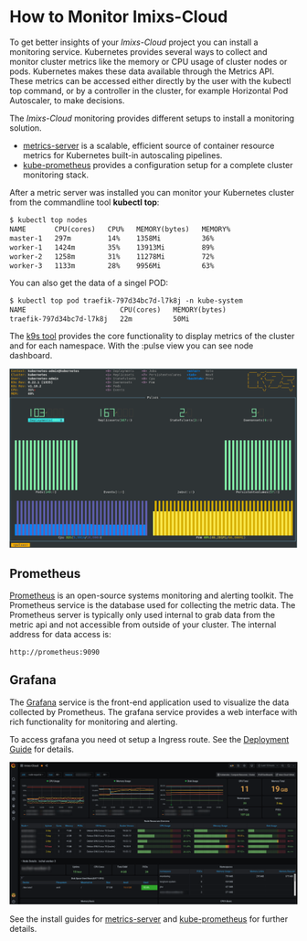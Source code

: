 # How to Monitor Imixs-Cloud

To get better insights of your *Imixs-Cloud* project you can install a monitoring service. Kubernetes provides several ways to collect and monitor cluster metrics like the memory or CPU usage of cluster nodes or pods. Kubernetes makes these data available through the Metrics API. These metrics can be accessed either directly by the user with the kubectl top command, or by a controller in the cluster, for example Horizontal Pod Autoscaler, to make decisions.

The *Imixs-Cloud* monitoring provides different setups to install a monitoring solution. 


 * [metrics-server](../management/monitoring/metrics-server/README.md) is a scalable, efficient source of container resource metrics for Kubernetes built-in autoscaling pipelines.
 * [kube-prometheus](../management/monitoring/kube-prometheus/README.md) provides a configuration setup for a complete cluster monitoring stack. 

After a metric server was installed you can monitor your Kubernetes cluster from the commandline tool **kubectl top**:


	$ kubectl top nodes
	NAME       CPU(cores)   CPU%   MEMORY(bytes)   MEMORY%   
	master-1   297m         14%    1358Mi          36%       
	worker-1   1424m        35%    13913Mi         89%       
	worker-2   1258m        31%    11278Mi         72%       
	worker-3   1133m        28%    9956Mi          63%       

	
You can also get the data of a singel POD:

	$ kubectl top pod traefik-797d34bc7d-l7k8j -n kube-system
	NAME                       CPU(cores)   MEMORY(bytes)   
	traefik-797d34bc7d-l7k8j   22m          50Mi      


The [k9s tool](../tools/k9s/README.md) provides the core functionality to display metrics of the cluster and for each namespace. With the :pulse view you can see node dashboard.


<img src="./images/monitoring-008.png" />



## Prometheus

[Prometheus](https://prometheus.io/) is an open-source systems monitoring and alerting toolkit. 
The Prometheus service is the database used for collecting the metric data. The Prometheus server is typically only used internal to grab data from the metric api and not accessible from outside of your cluster. The internal address for data access is:

	http://prometheus:9090


## Grafana

The [Grafana](https://grafana.com/) service is the front-end application used to visualize the data collected by Prometheus. 
The grafana service provides a web interface with rich functionality for monitoring and alerting. 

To access grafana you need ot setup a Ingress route. See the [Deployment Guide](../management/monitoring/README.md) for details.
 

<img src="./images/monitoring-001.png" />


See the install guides for [metrics-server](../management/monitoring/metrics-server/README.md) and [kube-prometheus](../management/monitoring/kube-prometheus/README.md) for further details.



